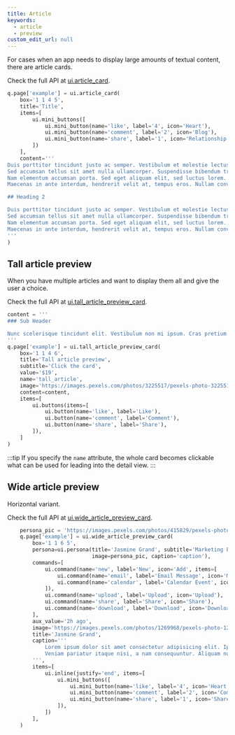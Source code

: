 ```yaml
---
title: Article
keywords:
  - article
  - preview
custom_edit_url: null
---
```


For cases when an app needs to display large amounts of textual content, there are article cards.

Check the full API at [ui.article_card](/docs/api/ui#article_card).

```py
q.page['example'] = ui.article_card(
    box='1 1 4 5',
    title='Title',
    items=[
        ui.mini_buttons([
            ui.mini_button(name='like', label='4', icon='Heart'),
            ui.mini_button(name='comment', label='2', icon='Blog'),
            ui.mini_button(name='share', label='1', icon='Relationship'),
        ])
    ],
    content='''
Duis porttitor tincidunt justo ac semper. Vestibulum et molestie lectus. Proin vel eros a ex condimentum aliquam.
Sed accumsan tellus sit amet nulla ullamcorper. Suspendisse bibendum tristique sem, quis lacinia ex pulvinar quis.
Nam elementum accumsan porta. Sed eget aliquam elit, sed luctus lorem. Nulla gravida malesuada purus eu eleifend.
Maecenas in ante interdum, hendrerit velit at, tempus eros. Nullam convallis tempor libero at viverra.

## Heading 2

Duis porttitor tincidunt justo ac semper. Vestibulum et molestie lectus. Proin vel eros a ex condimentum aliquam.
Sed accumsan tellus sit amet nulla ullamcorper. Suspendisse bibendum tristique sem, quis lacinia ex pulvinar quis.
Nam elementum accumsan porta. Sed eget aliquam elit, sed luctus lorem. Nulla gravida malesuada purus eu eleifend.
Maecenas in ante interdum, hendrerit velit at, tempus eros. Nullam convallis tempor libero at viverra.
'''
)
```

## Tall article preview

When you have multiple articles and want to display them all and give the user a choice.

Check the full API at [ui.tall_article_preview_card](/docs/api/ui#tall_article_preview_card).

```py
content = '''
### Sub Header

Nunc scelerisque tincidunt elit. Vestibulum non mi ipsum. Cras pretium suscipit tellus sit ametsa aliquet.
'''
q.page['example'] = ui.tall_article_preview_card(
    box='1 1 4 6',
    title='Tall article preview',
    subtitle='Click the card',
    value='$19',
    name='tall_article',
    image='https://images.pexels.com/photos/3225517/pexels-photo-3225517.jpeg?auto=compress&cs=tinysrgb&dpr=2&h=750&w=1260',
    content=content,
    items=[
        ui.buttons(items=[
            ui.button(name='like', label='Like'),
            ui.button(name='comment', label='Comment'),
            ui.button(name='share', label='Share'),
        ]),
    ]
)
```

:::tip
If you specify the `name` attribute, the whole card becomes clickable what can be used for leading into the detail view.
:::

## Wide article preview

Horizontal variant.

Check the full API at [ui.wide_article_preview_card](/docs/api/ui#wide_article_preview_card).

```py
    persona_pic = 'https://images.pexels.com/photos/415829/pexels-photo-415829.jpeg?auto=compress&cs=tinysrgb&dpr=2&h=100&w=100'
    q.page['example'] = ui.wide_article_preview_card(
        box='1 1 6 5',
        persona=ui.persona(title='Jasmine Grand', subtitle='Marketing Executive',
                           image=persona_pic, caption='caption'),
        commands=[
            ui.command(name='new', label='New', icon='Add', items=[
                ui.command(name='email', label='Email Message', icon='Mail'),
                ui.command(name='calendar', label='Calendar Event', icon='Calendar'),
            ]),
            ui.command(name='upload', label='Upload', icon='Upload'),
            ui.command(name='share', label='Share', icon='Share'),
            ui.command(name='download', label='Download', icon='Download'),
        ],
        aux_value='2h ago',
        image='https://images.pexels.com/photos/1269968/pexels-photo-1269968.jpeg?auto=compress',
        title='Jasmine Grand',
        caption='''
            Lorem ipsum dolor sit amet consectetur adipisicing elit. Ipsum sed odio porro veniam dolorum velit doloremque neque aliquam quisquam rem officiis, eius facilis iste quam, minus repellat magni iure eaque!
            Veniam pariatur itaque nisi, a nam consequuntur. Aliquam nulla sequi, nihil soluta quaerat vitae inventore magni vero voluptates officiis dolorem alias incidunt iure in sapiente doloribus, quos distinctio? Illo, ullam?
        ''',
        items=[
            ui.inline(justify='end', items=[
                ui.mini_buttons([   
                    ui.mini_button(name='like', label='4', icon='Heart'),
                    ui.mini_button(name='comment', label='2', icon='Comment'),
                    ui.mini_button(name='share', label='1', icon='Share'),
                ]),
            ])
        ],
    )
```
